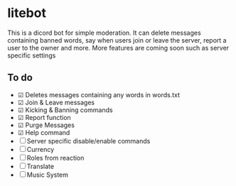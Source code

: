 # litebot
This is a dicord bot for simple moderation. It can delete messages containing banned words, say when users join or leave the server, report a user to the owner and more. More features are coming soon such as server specific settings

## To do
- ☑ Deletes messages containing any words in words.txt
- ☑ Join & Leave messages
- ☑ Kicking & Banning commands
- ☑ Report function
- ☑ Purge Messages 
- ☑ Help command
- ☐ Server specific disable/enable commands
- ☐ Currency
- ☐ Roles from reaction
- ☐ Translate
- ☐ Music System
